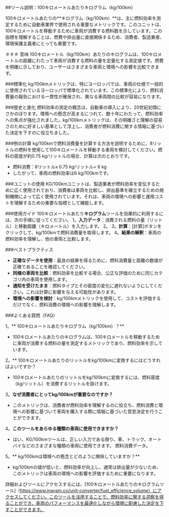##ツール説明：100キロメートルあたりキログラム（kg/100km）

100キロメートルあたりの**キログラム（kg/100km）**は、主に燃料効率を測定するために自動車業界で使用される重要なメトリックです。このユニットは、100キロメートルを移動するために車両が消費する燃料数を示しています。この指標を理解することは、燃費や排出量に直接関係するため、消費者、製造業者、環境保護主義者にとっても重要です。

＃＃＃ 意味
100キロメートル（kg/100km）あたりのキログラムは、100キロメートルの距離にわたって車両が消費する燃料の量を定量化する測定値です。燃費を明確に示しており、ユーザーはさまざまな車両と環境への影響を比較できます。

###標準化
kg/100kmメトリックは、特にヨーロッパでは、車両の仕様で一般的に使用されているヨーロッパで標準化されています。この標準化により、燃料消費量の報告における一貫性が確保され、異なる車両間の比較が容易になります。

###歴史と進化
燃料効率の測定の概念は、自動車の導入により、20世紀初頭にさかのぼります。環境への懸念が高まるにつれて、数十年にわたって、燃料効率への焦点が強化されました。kg/100kmメトリックは、その明確さと理解の容易さのために好ましい基準として浮上し、消費者が燃料消費に関する情報に基づいた決定を下すのに役立ちました。

###例の計算
kg/100kmで燃料消費量を計算する方法を説明するために、8リットルの燃料を使用して100キロメートルを移動する車両を検討してください。燃料の密度が約0.75 kg/リットルの場合、計算は次のとおりです。

- 燃料消費：8リットルx 0.75 kg/リットル= 6 kg
- したがって、車両の燃料効率は6 kg/100kmです。

###ユニットの使用
KG/100kmユニットは、製造業者が燃料効率を宣伝するために広く使用されており、消費者は車両を比較し、排出基準を確立するための規制機関によって広く使用されています。それは、車両の環境への影響と運用コストを理解するための重要な指標として機能します。

###使用ガイド
100キロメートルあたり**キログラム**ツールを効果的に利用するには、次の手順に従ってください。
1。**入力データ**：消費される燃料の量（リットル）と移動距離（キロメートル）を入力します。
2。
3。**計算**：[計算]ボタンをクリックして、kg/100kmで燃料消費量を取得します。
4。**結果の解釈**：車両の燃料効率を理解し、他の車両と比較します。

###ベストプラクティス
-  **正確なデータを使用**：最良の結果を得るために、燃料消費量と距離の数値が正確であることを確認してください。
-  **同様の車両を比較**：燃料効率を比較する場合、公正な評価のために同じカテゴリ内の車両を使用します。
-  **通知を受けたまま**：燃料タイプとその密度の変化に遅れないようにしてください。これは計算に影響を与える可能性があります。
-  **環境への影響を検討**：kg/100kmメトリックを使用して、コストを評価するだけでなく、燃料消費の環境への影響を理解します。

###よくある質問（FAQ）

1。** 100キロメートルあたりキログラム（kg/100km）？**
-  100キロメートルあたりのキログラムは、100キロメートルを移動するために車両が消費する燃料の量を測定するメトリックであり、燃料効率を示しています。

2。** 100キロメートルあたりのリットルをkg/100kmに変換するにはどうすればよいですか？
-  100キロメートルあたりのリットルをkg/100kmに変換するには、燃料密度（kg/リットル）を消費するリットルを掛けます。

3。**なぜ消費者にとってkg/100kmが重要なのですか？**
- このメトリックは、消費者が燃料効率を理解するのに役立ち、燃料消費と環境への影響に基づいて車両を購入する際に情報に基づいた意思決定を行うことができます。

4。**このツールをあらゆる種類の車両に使用できますか？**
- はい、KG/100kmツールは、正しい入力である限り、車、トラック、オートバイなどのさまざまな種類の車両に使用できます。 燃料消費データ。

5。** kg/100kmは環境への懸念とどのように関係していますか？**
-  kg/100kmの値が低いと、燃料効率が向上し、通常は排出量が少ないため、このメトリックは車両の環境への影響を評価するために重要になります。

詳細およびツールにアクセスするには、[100キロメートルあたりのキログラムツール]（https://www.inayam.co/unit-converter/fuel_efficience_volume）にアクセスしてください。このツールを活用することで、燃料効率に関する洞察を得ることができ、車両のパフォーマンスを最適化しながら環境に配慮した決定を下すことができます。